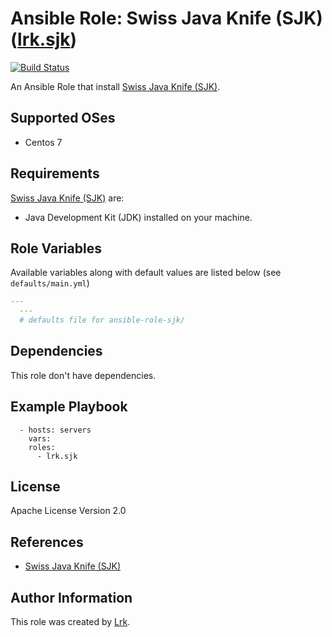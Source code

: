 Ansible Role: Swiss Java Knife (SJK) ([lrk.sjk](https://galaxy.ansible.com/lrk/sjk/))
=========
[![Build Status](https://travis-ci.org/lrk/ansible-role-sjk.svg?branch=master)](https://travis-ci.org/lrk/ansible-role-sjk)

An Ansible Role that install [Swiss Java Knife (SJK)](https://github.com/aragozin/jvm-tools).

Supported OSes
--------------
- Centos 7

Requirements
------------

[Swiss Java Knife (SJK)](https://github.com/aragozin/jvm-tools) are:
- Java Development Kit (JDK) installed on your machine.

Role Variables
--------------

Available variables along with default values are listed below (see `defaults/main.yml`)

```yml
---
  ---
  # defaults file for ansible-role-sjk/

```

Dependencies
------------

This role don't have dependencies.

Example Playbook
----------------

```
  - hosts: servers
    vars:
    roles:
      - lrk.sjk
```

License
-------

Apache License Version 2.0

References
----------
- [Swiss Java Knife (SJK)](https://github.com/aragozin/jvm-tools)

Author Information
------------------

This role was created by [Lrk](https://github.com/lrk).
